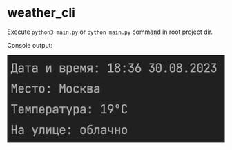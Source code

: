 # weather_cli

Execute `python3 main.py` or `python main.py` command in root project dir. 

Console output:

![output example](./output_example.png)